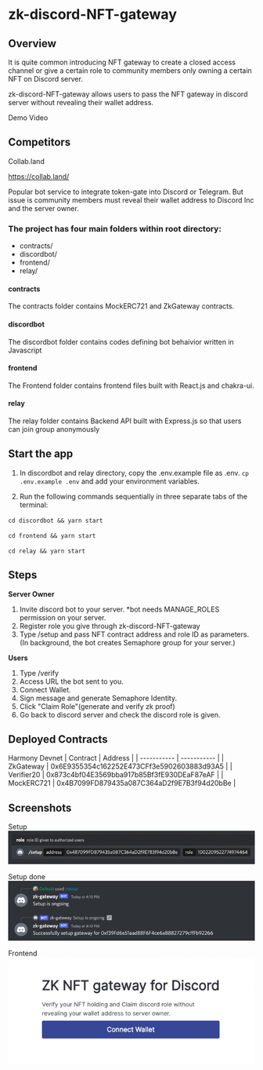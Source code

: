 # zk-discord-NFT-gateway

## Overview

It is quite common introducing NFT gateway to create a closed access channel or give a certain role to community members only owning a certain NFT on Discord server.

zk-discord-NFT-gateway allows users to pass the NFT gateway in discord server without revealing their wallet address.

Demo Video

## Competitors

Collab.land

https://collab.land/

Popular bot service to integrate token-gate into Discord or Telegram. But issue is community members must reveal their wallet address to Discord Inc and the server owner.

### The project has four main folders within root directory:

-   contracts/
-   discordbot/
-   frontend/
-   relay/

#### contracts

The contracts folder contains MockERC721 and ZkGateway contracts.

#### discordbot

The discordbot folder contains codes defining bot behaivior written in Javascript

#### frontend

The Frontend folder contains frontend files built with React.js and chakra-ui.

#### relay

The relay folder contains Backend API built with Express.js so that users can join group anonymously

## Start the app

1. In discordbot and relay directory, copy the .env.example file as .env.
   `cp .env.example .env`
   and add your environment variables.

2. Run the following commands sequentially in three separate tabs of the terminal:

`cd discordbot && yarn start`

`cd frontend && yarn start`

`cd relay && yarn start`

## Steps

**Server Owner**

1. Invite discord bot to your server. \*bot needs MANAGE_ROLES permission on your server.
2. Register role you give through zk-discord-NFT-gateway
3. Type /setup and pass NFT contract address and role ID as parameters.
   (In background, the bot creates Semaphore group for your server.)

**Users**

1. Type /verify
2. Access URL the bot sent to you.
3. Connect Wallet.
4. Sign message and generate Semaphore Identity.
5. Click "Claim Role"(generate and verify zk proof)
6. Go back to discord server and check the discord role is given.

## Deployed Contracts

Harmony Devnet
| Contract | Address |
| ----------- | ----------- |
| ZkGateway | 0x6E9355354c162252E473CFf3e5902603883d93A5 |
| Verifier20 | 0x873c4bf04E3569bba917b85Bf3fE930DEaF87eAF |
| MockERC721 | 0x4B7099FD879435a087C364aD2f9E7B3f94d20bBe |

## Screenshots

Setup
![setup](https://raw.githubusercontent.com/junta/zk-discord-gateway/b5257cba2d8fb96cbdd6e376742595707774dd05/screenshots/discord-setup.png)

Setup done
![setup-done](https://raw.githubusercontent.com/junta/zk-discord-gateway/b5257cba2d8fb96cbdd6e376742595707774dd05/screenshots/discord-setup-done.png)

Frontend
![setup-done](https://raw.githubusercontent.com/junta/zk-discord-gateway/b5257cba2d8fb96cbdd6e376742595707774dd05/screenshots/frontend.png)

